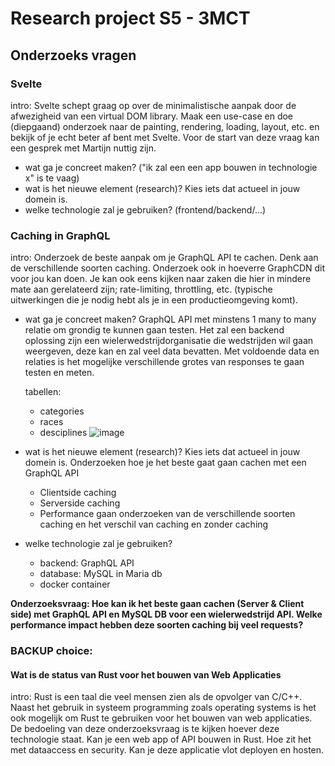 # Research project S5 - 3MCT

## Onderzoeks vragen

### Svelte

intro: Svelte schept graag op over de minimalistische aanpak door de afwezigheid van een virtual DOM library. Maak een use-case en doe (diepgaand) onderzoek naar de painting, rendering, loading, layout, etc. en bekijk of je echt beter af bent met Svelte. Voor de start van deze vraag kan een gesprek met Martijn nuttig zijn.

- wat ga je concreet maken? ("ik zal een een app bouwen in technologie x" is te vaag)
- wat is het nieuwe element (research)? Kies iets dat actueel in jouw domein is.
- welke technologie zal je gebruiken?  (frontend/backend/...)  

### Caching in GraphQL

intro: Onderzoek de beste aanpak om je GraphQL API te cachen. Denk aan de verschillende soorten caching. Onderzoek ook in hoeverre GraphCDN dit voor jou kan doen. Je kan ook eens kijken naar zaken die hier in mindere mate aan gerelateerd zijn; rate-limiting, throttling, etc. (typische uitwerkingen die je nodig hebt als je in een productieomgeving komt).

- wat ga je concreet maken?
    GraphQL API met minstens 1 many to many relatie om grondig te kunnen gaan testen. 
    Het zal een backend oplossing zijn een wielerwedstrijdorganisatie die wedstrijden wil gaan weergeven, deze kan en zal veel data bevatten.
    Met voldoende data en relaties is het mogelijke verschillende grotes van responses te gaan testen en meten.

    tabellen:
    - categories
    - races
    - desciplines
    ![image](https://user-images.githubusercontent.com/55786916/136651544-5a5379fb-8658-430d-9558-a2c30bdcba49.png)


- wat is het nieuwe element (research)? Kies iets dat actueel in jouw domein is.
    Onderzoeken hoe je het beste gaat gaan cachen met een GraphQL API
    - Clientside caching
    - Serverside caching
    - Performance gaan onderzoeken van de verschillende soorten caching en het verschil van caching en zonder caching

- welke technologie zal je gebruiken?
    - backend: GraphQL API
    - database: MySQL in Maria db
    - docker container 

**Onderzoeksvraag: Hoe kan ik het beste gaan cachen (Server & Client side) met GraphQL API en MySQL DB voor een wielerwedstrijd API. Welke performance impact hebben deze soorten caching bij veel requests?**

### BACKUP choice:

#### Wat is de status van Rust voor het bouwen van Web Applicaties

intro: Rust is een taal die veel mensen zien als de opvolger van C/C++. Naast het gebruik in systeem programming zoals operating systems is het ook mogelijk om Rust te gebruiken voor het bouwen van web applicaties. De bedoeling van deze onderzoeksvraag is te kijken hoever deze technologie staat. Kan je een web app of API bouwen in Rust. Hoe zit het met dataaccess en security. Kan je deze applicatie vlot deployen en hosten.

